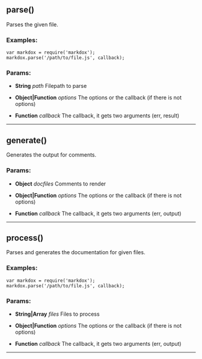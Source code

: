 

<!-- Start lib/markdox.js -->










## parse()
Parses the given file.

### Examples:

    var markdox = require('markdox');
    markdox.parse('/path/to/file.js', callback);


### Params: 

* **String** *path* Filepath to parse

* **Object|Function** *options* The options or the callback (if there is not options)

* **Function** *callback* The callback, it gets two arguments (err, result)




---





## generate()
Generates the output for comments.


### Params: 

* **Object** *docfiles* Comments to render

* **Object|Function** *options* The options or the callback (if there is not options)

* **Function** *callback* The callback, it gets two arguments (err, output)




---





## process()
Parses and generates the documentation for given files.

### Examples:

    var markdox = require('markdox');
    markdox.parse('/path/to/file.js', callback);


### Params: 

* **String|Array** *files* Files to process

* **Object|Function** *options* The options or the callback (if there is not options)

* **Function** *callback* The callback, it gets two arguments (err, output)




---




<!-- End lib/markdox.js -->

